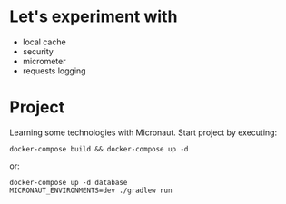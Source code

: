 # Let's experiment with
- local cache
- security
- micrometer
- requests logging

# Project
Learning some technologies with Micronaut.
Start project by executing:

```shell
docker-compose build && docker-compose up -d
```
or:
```shell
docker-compose up -d database
MICRONAUT_ENVIRONMENTS=dev ./gradlew run  
```